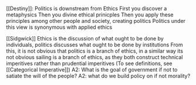 
[[Destiny]]: Politics is downstream from Ethics
	First you discover a metaphysics
	Then you divine ethical prinicples
	Then you apply these principles among other people and society, creating politics
Politics under this view is synonymous with applied ethics

[[Sidgwick]] 
Ethics is the discussion of what ought to be done by individuals, politics discusses what ought to be done by institutions
	From this, it is not obvious that politics is a branch of ethics, in a similar way its not obvious sailing is a branch of ethics, as they both construct technical imperitives rather than prudential imperitives (To see definitions, see [[Categorical Imperative]])
		A2: What is the goal of government if not to satiate the will of the people?
		A2: what do we build policy on if not morality?
		